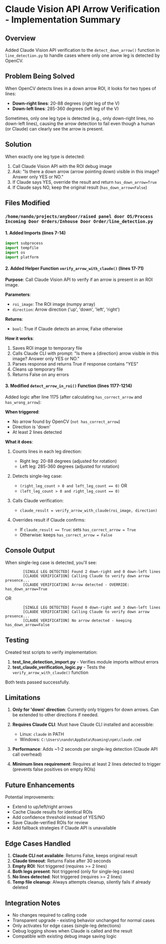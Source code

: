 # Claude Vision API Arrow Verification - Implementation Summary

## Overview

Added Claude Vision API verification to the `detect_down_arrow()` function in `line_detection.py` to handle cases where only one arrow leg is detected by OpenCV.

## Problem Being Solved

When OpenCV detects lines in a down arrow ROI, it looks for two types of lines:
- **Down-right lines**: 20-88 degrees (right leg of the V)
- **Down-left lines**: 285-360 degrees (left leg of the V)

Sometimes, only one leg type is detected (e.g., only down-right lines, no down-left lines), causing the arrow detection to fail even though a human (or Claude) can clearly see the arrow is present.

## Solution

When exactly one leg type is detected:
1. Call Claude Vision API with the ROI debug image
2. Ask: "Is there a down arrow (arrow pointing down) visible in this image? Answer only YES or NO."
3. If Claude says YES, override the result and return `has_down_arrow=True`
4. If Claude says NO, keep the original result (`has_down_arrow=False`)

## Files Modified

### `/home/nando/projects/anyDoor/raised panel door OS/Process Incoming Door Orders/Inhouse Door Order/line_detection.py`

#### 1. Added Imports (lines 7-14)
```python
import subprocess
import tempfile
import os
import platform
```

#### 2. Added Helper Function `verify_arrow_with_claude()` (lines 17-71)

**Purpose**: Call Claude Vision API to verify if an arrow is present in an ROI image.

**Parameters**:
- `roi_image`: The ROI image (numpy array)
- `direction`: Arrow direction ('up', 'down', 'left', 'right')

**Returns**:
- `bool`: True if Claude detects an arrow, False otherwise

**How it works**:
1. Saves ROI image to temporary file
2. Calls Claude CLI with prompt: "Is there a {direction} arrow visible in this image? Answer only YES or NO."
3. Parses response and returns True if response contains "YES"
4. Cleans up temporary file
5. Returns False on any errors

#### 3. Modified `detect_arrow_in_roi()` Function (lines 1177-1214)

Added logic after line 1175 (after calculating `has_correct_arrow` and `has_wrong_arrow`):

**When triggered**:
- No arrow found by OpenCV (`not has_correct_arrow`)
- Direction is 'down'
- At least 2 lines detected

**What it does**:
1. Counts lines in each leg direction:
   - Right leg: 20-88 degrees (adjusted for rotation)
   - Left leg: 285-360 degrees (adjusted for rotation)

2. Detects single-leg case:
   - `(right_leg_count > 0 and left_leg_count == 0)` OR
   - `(left_leg_count > 0 and right_leg_count == 0)`

3. Calls Claude verification:
   - `claude_result = verify_arrow_with_claude(roi_image, direction)`

4. Overrides result if Claude confirms:
   - If `claude_result == True`: sets `has_correct_arrow = True`
   - Otherwise: keeps `has_correct_arrow = False`

## Console Output

When single-leg case is detected, you'll see:

```
        [SINGLE LEG DETECTED] Found 2 down-right and 0 down-left lines
        [CLAUDE VERIFICATION] Calling Claude to verify down arrow presence...
        [CLAUDE VERIFICATION] Arrow detected - OVERRIDE: has_down_arrow=True
```

OR

```
        [SINGLE LEG DETECTED] Found 0 down-right and 3 down-left lines
        [CLAUDE VERIFICATION] Calling Claude to verify down arrow presence...
        [CLAUDE VERIFICATION] No arrow detected - keeping has_down_arrow=False
```

## Testing

Created test scripts to verify implementation:

1. **test_line_detection_import.py** - Verifies module imports without errors
2. **test_claude_verification_logic.py** - Tests the `verify_arrow_with_claude()` function

Both tests passed successfully.

## Limitations

1. **Only for 'down' direction**: Currently only triggers for down arrows. Can be extended to other directions if needed.

2. **Requires Claude CLI**: Must have Claude CLI installed and accessible:
   - Linux: `claude` in PATH
   - Windows: `C:\Users\nando\AppData\Roaming\npm\claude.cmd`

3. **Performance**: Adds ~1-2 seconds per single-leg detection (Claude API call overhead)

4. **Minimum lines requirement**: Requires at least 2 lines detected to trigger (prevents false positives on empty ROIs)

## Future Enhancements

Potential improvements:
- Extend to up/left/right arrows
- Cache Claude results for identical ROIs
- Add confidence threshold instead of YES/NO
- Save Claude-verified ROIs for review
- Add fallback strategies if Claude API is unavailable

## Edge Cases Handled

1. **Claude CLI not available**: Returns False, keeps original result
2. **Claude timeout**: Returns False after 30 seconds
3. **Empty ROI**: Not triggered (requires >= 2 lines)
4. **Both legs present**: Not triggered (only for single-leg cases)
5. **No lines detected**: Not triggered (requires >= 2 lines)
6. **Temp file cleanup**: Always attempts cleanup, silently fails if already deleted

## Integration Notes

- No changes required to calling code
- Transparent upgrade - existing behavior unchanged for normal cases
- Only activates for edge cases (single-leg detections)
- Debug logging shows when Claude is called and the result
- Compatible with existing debug image saving logic

